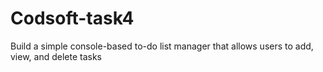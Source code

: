 # Codsoft-task4
Build a simple console-based to-do list manager that allows users to add, view, and delete tasks
